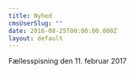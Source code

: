 ```yaml
---
title: Nyhed
cmsUserSlug: ""
date: 2016-08-25T00:00:00.000Z
layout: default
---
```


Fællesspisning den 11. februar 2017